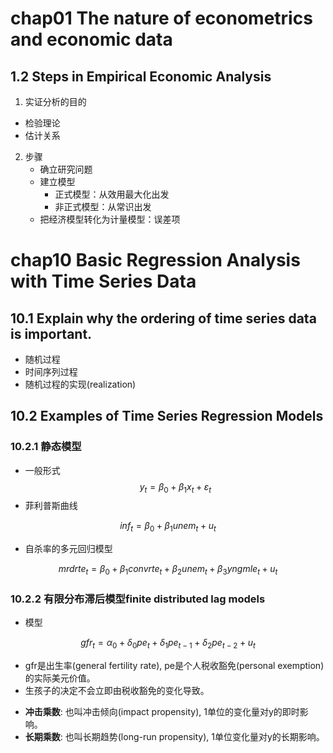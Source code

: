# chap01 The nature of econometrics and economic data
## 1.2 Steps in Empirical Economic Analysis
1. 实证分析的目的
- 检验理论
- 估计关系

2. 步骤
   - 确立研究问题
   - 建立模型
     - 正式模型：从效用最大化出发
     - 非正式模型：从常识出发
   - 把经济模型转化为计量模型：误差项



# chap10 Basic Regression Analysis with Time Series Data
## 10.1 Explain why the ordering of time series data is important.
- 随机过程
- 时间序列过程
- 随机过程的实现(realization)
## 10.2 Examples of Time Series Regression Models
### 10.2.1 静态模型
- 一般形式
$$
y_t=\beta_0+\beta_1x_t+\varepsilon_t
$$
- 菲利普斯曲线

$$
inf_t = \beta_0 + \beta_1 unem_t + u_t
$$

- 自杀率的多元回归模型

$$
mrdrte_t = \beta_0 + \beta_1 convrte_t + \beta_2 unem_t + \beta_3 yngmle_t + u_t
$$

### 10.2.2 有限分布滞后模型finite distributed lag models
- 模型

$$
gfr_t = \alpha_0 + \delta_0pe_t+\delta_1pe_{t-1}+\delta_2pe_{t-2}+u_t
$$
- gfr是出生率(general fertility rate), pe是个人税收豁免(personal exemption)的实际美元价值。
- 生孩子的决定不会立即由税收豁免的变化导致。

* **冲击乘数**: 也叫冲击倾向(impact propensity), 1单位的变化量对y的即时影响。
* **长期乘数**: 也叫长期趋势(long-run propensity), 1单位变化量对y的长期影响。
